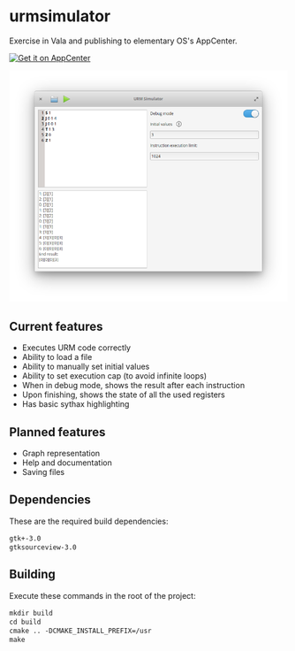 # urmsimulator
Exercise in Vala and publishing to elementary OS's AppCenter.

[![Get it on AppCenter](https://appcenter.elementary.io/badge.svg)](https://appcenter.elementary.io/com.github.aleksandar_stefanovic.urmsimulator)


![Screenshot](data/screenshot.png)

## Current features
 - Executes URM code correctly
 - Ability to load a file
 - Ability to manually set initial values
 - Ability to set execution cap (to avoid infinite loops)
 - When in debug mode, shows the result after each instruction
 - Upon finishing, shows the state of all the used registers
 - Has basic sythax highlighting


## Planned features
 - Graph representation
 - Help and documentation
 - Saving files

## Dependencies

These are the required build dependencies:

```
gtk+-3.0
gtksourceview-3.0
```

## Building

Execute these commands in the root of the project:

```
mkdir build
cd build
cmake .. -DCMAKE_INSTALL_PREFIX=/usr
make
```


